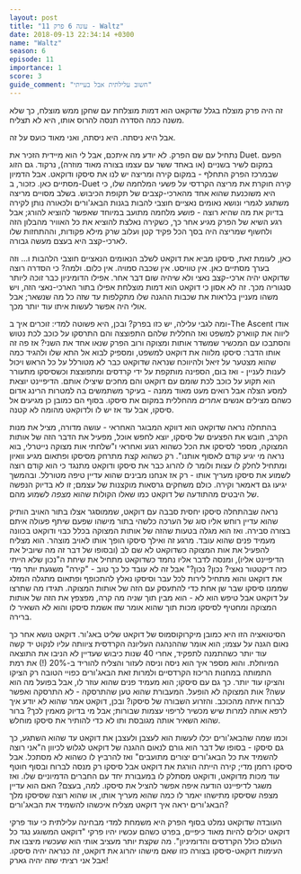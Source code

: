```yaml
---
layout: post
title: "עונה 6 פרק 11 - Waltz"
date: 2018-09-13 22:34:14 +0300
name: "Waltz"
season: 6
episode: 11
importance: 1
score: 3
guide_comment: "חשוב עלילתית אבל בעייתי"
---
```

זה היה פרק מוצלח בגלל שדוקאט הוא דמות מוצלחת עם שחקן ממש מוצלח, כך שלא משנה כמה הסדרה תנסה להרוס אותו, היא לא תצליח.

אבל היא ניסתה. היא ניסתה, ואני מאוד כועס על זה.

נתחיל עם שם הפרק. לא יודע מה איתכם, אבל לי הוא מיידית הזכיר את Duet. הפעם במקום לשיר בשניים (או באחד ששר עם עצמו בצורה מאוד מוזרה), נרקוד. גם הזוג שבמרכז הפרק התחלף - במקום קירה ומריצה יש לנו את סיסקו ודוקאט. אבל הדמיון מסתיים כאן. כזכור, ב-Duet קירה חוקרת את מריצה הקרדסי על פשעי המלחמה שלו, כי היא משוכנעת שהוא אחד מהארכי-קצבים של תקופת הכיבוש. בשלב מסויים מריצה משתגע לגמרי ונושא נאומים נאציים חוצבי להבות בגנות הבאג'ורים ולכאורה נותן לקירה בדיוק את מה שהיא רוצה - פושע מלחמה מתועב במיוחד שאפשר להוציא להורג; אבל רגע השיא של הפרק מגיע אחר כך, כשקירה נאלצת להוציא את כל האוויר מהבלון הזה ולחשוף שמריצה היה בסך הכל פקיד קטן ועלוב שרק מילא פקודות, וההתחזות שלו לארכי-קצב היא בעצם מעשה גבורה.

כאן, לעומת זאת, סיסקו מביא את דוקאט לשלב הנאומים הנאציים חוצבי הלהבות ו... וזה בערך מסתיים כאן. אין טוויסט. אין שכבה סמויה. אין כלום. ולמה? כי הסדרה רוצה שדוקאט יהיה ארכי-קצב נאצי ולא שיהיה שום דבר אחר. אפילו הדומיניון כבר זוכה ליותר סנגוריה מכך. זה לא אסון כי דוקאט הוא דמות מוצלחת אפילו בתור הארכי-נאצי הזה, ויש משהו מעניין בלראות את שכבות ההגנה שלו מתקלפות עד שזה כל מה שנשאר; אבל אולי היה אפשר לעשות איתו עוד יותר מכך.

ומה לגבי עלילה, יש כזו בפרק? ובכן, היא פשוטה למדי: זוכרים איך ב-The Ascent אודו ליווה את קווארק למשפט ואז החללית שלהם התפוצצה והם התרסקו על כוכב לכת נטוש והסתבכו עם המכשיר שמשדר אותות ומצוקה ורוב הפרק שנאו אחד את השני? אז פה זה אותו הדבר: סיסקו מלווה את דוקאט למשפט, ומספיק לבוא אל התא שלו ולהגיד כמה שהוא מצטער על זיאל ולהיווכח שנראה שדוקאט כבר לא מטורלל על כל הראש ויכול לענות לעניין - ואז בום, הספינה מותקפת על ידי קרדסים ומתפוצצת וכשסיסקו מתעורר הוא תקוע על כוכב לכת שומם עם דוקאט והם מחכים שיצילו אותם. הדיפיינט יוצאת למסע הצלה אבל רואים מעט מאוד ממנה - בעיקר משתמשים בה למטרות הרינג אדום כשהם מצילים אנשים *אחרים* מהחללית במקום את סיסקו. בסוף הם כמובן כן מגיעים אל סיסקו, אבל עד אז יש לו ולדוקאט מהומה לא קטנה.

בהתחלה נראה שדוקאט הוא דווקא המבוגר האחראי - עושה מדורה, מציל את מנות הקרב, חובש את הפצעים של סיסקו, יוצא לחפש אוכל, מפעיל את הדבר הזה של אותות המצוקה, מספר לסיסקו את הכל כשהוא רגוע ואחראי ו"שלחתי אות מצוקה נייטרלי, בוא נראה מי יגיע קודם לאסוף אותנו". רק כשהוא קצת מתרחק מסיסקו ופתאום מגיע וואיון ומתחיל לחלק לו עצות ולומר לו להרוג כבר את סיסקו ודוקאט מתנגד כי הוא קודם רוצה לשמוע את סיסקו מעריך אותו - רק אז אנחנו מבינים שהוא עדיין טיפה מטורלל. ובהמשך יגיעו גם דאמאר וקירה. כולם משחקים גרסאות מוקצנות של עצמם; זו לא בדיוק הנפשה של היבטים מהתודעה של דוקאט כמו שאלו הקולות שהוא *מצפה* לשמוע מהם.

נראה שבהתחלה סיסקו יחסית סבבה עם דוקאט, שממוסגר אצלו בתור האויב הותיק שהוא עדיין רוחש אליו סוג של הערכה כלשהי בתור מישהו שפעם שיתף פעולה איתם בצורה סבירה. ואז הוא מגלה בטעות שהזה של אותות המצוקה בכלל כבוי ודוקאט בכוונה מעמיד פנים שהוא עובד. מרגע זה ואילך סיסקו הופך אותו לאויב מוצהר. הוא מצליח להפעיל את אות המצוקה כשדוקאט לא שם לב (ובסופו של דבר זה מה שיוביל את הדיפיינט אליו), ומנסה לדבר אליו נחמד כשדוקאט מתחיל את שיחת ה"נכון שלא הייתי כזה דיקטטור נאצי? נכון? נכון?" אבל זה לא עובד כל כך טוב - "קירה" משגעת יותר מדי את דוקאט והוא מתחיל לירות לכל עבר וסיסקו נאלץ להתכופף ופתאום מתגלה המזלג שממנו סיסקו שבר שן אחת כדי להתעסק עם הזה של אותות המצוקה. תגידו מה שתרצו על דוקאט אבל טיפש הוא לא - הוא מבין תוך שניה מה קרה, מפצפץ את הזה של אותות המצוקה ומחטיף לסיסקו מכות תוך שהוא אומר שזו אשמת סיסקו והוא לא השאיר לו ברירה.

הסיטואציה הזו היא כמובן מיקרוקוסמוס של דוקאט שליט באג'ור. דוקאט נושא אחר כך נאום הגנה על עצמו; הוא אומר שההנהגה העליונה הקרדסית ציוותה עליו לנקוט יד קשה עוד יותר כשהתמנה לתפקיד, אחרי 40 שנות כיבוש שעדיין לא הניבו את התוצאה המיוחלת. והוא מספר איך הוא ניסה וניסה לעזור והצליח להוריד ב-20% (!) את רמת התמותה במחנות הריכוז הקרדסיים ולמרות זאת הבאג'ורים כפויי הטובה רק הציקו והציקו עוד יותר. כך גם עם סיסקו; הוא מעמיד פנים שהוא עוזר לו, אבל בפועל מה הוא עשה? אות המצוקה לא הופעל. המעבורת שהוא טען שהתרסקה - לא התרסקה ואפשר לברוח איתה מהכוכב. והזרוע השבורה של סיסקו? ובכן, דוקאט אמר שהוא לא יודע איך לרפא אותה למרות שיש מכשיר לריפוי עצמות שבורות; אבל מי בדיוק מאמין לכך? ברור שהוא השאיר אותה מגובסת ותו לא כדי להותיר את סיסקו מוחלש. 

וכמו שמה שהבאג'ורים יכלו לעשות הוא לעצבן ולעצבן את דוקאט עד שהוא השתגע, כך גם סיסקו - בסופו של דבר הוא גורם לנאום ההגנה של דוקאט לגלוש לכיוון ה"אני רוצה להשמיד את כל הבאג'ורים יצורים מתועבים" ואז להרביץ לו כשהוא לא מסתכל. אבל סיסקו רחמן מדי; קירה הייתה הורגת את דוקאט אבל סיסקו רק מנסה לברוח ובסוף חוטף עוד מכות מדוקאט, ודוקאט מסתלק לו במעבורת יחד עם החברים הדמיוניים שלו. ואז משגר לדיפיינט הודעה איפה אפשר להציל את סיסקו. למה, בעצם? האם הוא עדיין מצפה שסיסקו מתישהו יאמר לו כמה שהוא מעריך אותו, או שהוא רוצה שסיסקו מלך הבאג'ורים יראה איך דוקאט מצליח איכשהו להשמיד את הבאג'ורים?

העובדה שדוקאט נמלט בסוף הפרק היא משמחת למדי מבחינה עלילתית כי עוד פרקי דוקאט יכולים להיות מאוד כיפיים, בפרט כשהם עכשיו יהיו פרקי "דוקאט המשוגע נגד כל העולם כולל הקרדסים והדומיניון". מה שקצת יותר מעציב אותי הוא שעכשיו מיצבו את העימות דוקאט-סיסקו בצורה כזו שאם מישהו יהרוג את דוקאט, זה כנראה יהיה סיסקו. אבל אני רציתי שזה יהיה גארק!
